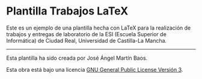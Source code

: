 # Plantilla Trabajos LaTeX
Este es un ejemplo de una plantilla hecha con LaTeX para la realización de trabajos y entregas de laboratorio de la ESI (Escuela Superior de Informática) de Ciudad Real, Universidad de Castilla-La Mancha. 

-----------------------------
Esta plantilla ha sido creada por José Ángel Martín Baos.

Esta obra está bajo una licencia [GNU General Public License Versión 3](LICENSE.txt).
